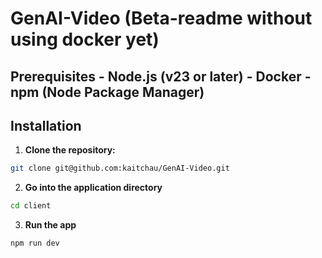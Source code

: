 # GenAI-Video (Beta-readme without using docker yet)


## Prerequisites - Node.js (v23 or later) - Docker - npm (Node Package Manager)

## Installation 

1. **Clone the repository:** 
```bash 
git clone git@github.com:kaitchau/GenAI-Video.git
```

2. **Go into the application directory**
```bash 
cd client
```

3. **Run the app**
```bash 
npm run dev
```
